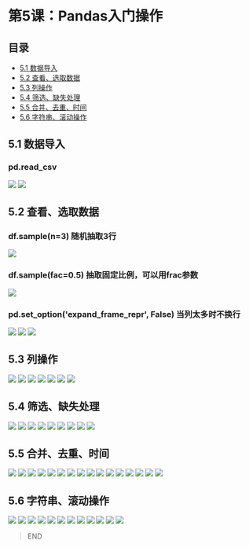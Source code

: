 # 第5课：Pandas入门操作
## 目录
* [5.1 数据导入](#51-数据导入)
* [5.2 查看、选取数据](#52-查看选取数据)
* [5.3 列操作](#53-列操作)
* [5.4 筛选、缺失处理](#54-筛选缺失处理)
* [5.5 合并、去重、时间](#55-合并去重时间)
* [5.6 字符串、滚动操作](#56-字符串滚动操作)

## 5.1 数据导入
### pd.read_csv
![](https://img3.doubanio.com/view/photo/l/public/p2533823204.jpg)
![](https://img3.doubanio.com/view/photo/l/public/p2533823200.jpg)

## 5.2 查看、选取数据
### df.sample(n=3) 随机抽取3行
![](https://img3.doubanio.com/view/photo/l/public/p2533824004.jpg)
### df.sample(fac=0.5) 抽取固定比例，可以用frac参数
![](https://img3.doubanio.com/view/photo/l/public/p2533824010.jpg)
### pd.set_option('expand_frame_repr', False) 当列太多时不换行
![](https://img1.doubanio.com/view/photo/l/public/p2533824007.jpg)
![](https://img3.doubanio.com/view/photo/l/public/p2533824005.jpg)
![](https://img1.doubanio.com/view/photo/l/public/p2533824008.jpg)

## 5.3 列操作
![](https://img3.doubanio.com/view/photo/l/public/p2533824801.jpg)
![](https://img3.doubanio.com/view/photo/l/public/p2533824826.jpg)
![](https://img1.doubanio.com/view/photo/l/public/p2533824818.jpg)
![](https://img3.doubanio.com/view/photo/l/public/p2533824812.jpg)
![](https://img1.doubanio.com/view/photo/l/public/p2533824819.jpg)
![](https://img3.doubanio.com/view/photo/l/public/p2533824806.jpg)
![](https://img1.doubanio.com/view/photo/l/public/p2533824799.jpg)

## 5.4 筛选、缺失处理
![](https://img3.doubanio.com/view/photo/l/public/p2533862015.jpg)
![](https://img3.doubanio.com/view/photo/l/public/p2533862005.jpg)
![](https://img3.doubanio.com/view/photo/l/public/p2533862012.jpg)
![](https://img3.doubanio.com/view/photo/l/public/p2533862021.jpg)
![](https://img1.doubanio.com/view/photo/l/public/p2533862029.jpg)
![](https://img1.doubanio.com/view/photo/l/public/p2533862017.jpg)
![](https://img3.doubanio.com/view/photo/l/public/p2533862025.jpg)
![](https://img3.doubanio.com/view/photo/l/public/p2533862004.jpg)
![](https://img1.doubanio.com/view/photo/l/public/p2533862019.jpg)

## 5.5 合并、去重、时间
![](https://img3.doubanio.com/view/photo/l/public/p2533947760.jpg)
![](https://img1.doubanio.com/view/photo/l/public/p2533947757.jpg)
![](https://img3.doubanio.com/view/photo/l/public/p2533947763.jpg)
![](https://img3.doubanio.com/view/photo/l/public/p2533947753.jpg)
![](https://img3.doubanio.com/view/photo/l/public/p2533947754.jpg)
![](https://img3.doubanio.com/view/photo/l/public/p2533947756.jpg)
![](https://img1.doubanio.com/view/photo/l/public/p2533947768.jpg)
![](https://img3.doubanio.com/view/photo/l/public/p2533947765.jpg)
![](https://img1.doubanio.com/view/photo/l/public/p2533947767.jpg)
![](https://img1.doubanio.com/view/photo/l/public/p2533948628.jpg)
![](https://img3.doubanio.com/view/photo/l/public/p2533948626.jpg)
![](https://img1.doubanio.com/view/photo/l/public/p2533948629.jpg)
![](https://img3.doubanio.com/view/photo/l/public/p2533948633.jpg)
![](https://img1.doubanio.com/view/photo/l/public/p2533948627.jpg)
![](https://img1.doubanio.com/view/photo/l/public/p2533948638.jpg)
![](https://img3.doubanio.com/view/photo/l/public/p2533948635.jpg)

## 5.6 字符串、滚动操作
![](https://img3.doubanio.com/view/photo/l/public/p2533948630.jpg)
![](https://img3.doubanio.com/view/photo/l/public/p2533948632.jpg)
![](https://img3.doubanio.com/view/photo/l/public/p2533949080.jpg)
![](https://img3.doubanio.com/view/photo/l/public/p2533949075.jpg)
![](https://img1.doubanio.com/view/photo/l/public/p2533949078.jpg)
![](https://img1.doubanio.com/view/photo/l/public/p2533949069.jpg)
![](https://img3.doubanio.com/view/photo/l/public/p2533949065.jpg)
![](https://img1.doubanio.com/view/photo/l/public/p2533949059.jpg)
![](https://img1.doubanio.com/view/photo/l/public/p2533949058.jpg)
![](https://img3.doubanio.com/view/photo/l/public/p2533949076.jpg)
![](https://img3.doubanio.com/view/photo/l/public/p2533949071.jpg)
![](https://img1.doubanio.com/view/photo/l/public/p2533949098.jpg)

> END

